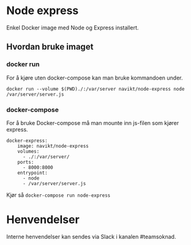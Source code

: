 Node express
============

Enkel Docker image med Node og Express installert.


## Hvordan bruke imaget

### docker run

For å kjøre uten docker-compose kan man bruke kommandoen under.

```
docker run --volume $(PWD)./:/var/server navikt/node-express node /var/server/server.js
```

### docker-compose

For å bruke Docker-compose må man mounte inn js-filen som kjører express.

```
docker-express:
    image: navikt/node-express
    volumes:
      - ./:/var/server/
    ports:
      - 8000:8000
    entrypoint:
      - node
      - /var/server/server.js
```

Kjør så `docker-compose run node-express`


# Henvendelser

Interne henvendelser kan sendes via Slack i kanalen #teamsoknad.